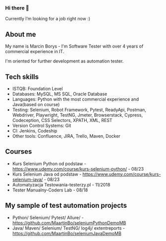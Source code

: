 ### Hi there 👋
Currently I’m looking for a job right now :)

## About me
My name is Marcin Borys - I'm Software Tester with over 4 years of commercial experience in IT.

I'm oriented for further development as automation tester.


## Tech skills

* ISTQB: Foundation Level 
* Databases: MySQL, MS SQL, Oracle Database
* Languages: Python with the most commercial experience and Java(based on course)
* Testing: Selenium, Robot Framework, Pytest, ReadyApi, Postman, Webdriver, Playwright, TestNG, Jmeter, Browserstack, Cypress, Codeception, CSS Selectors, XPATH, XML, REST
* Version Control Systems: Git
* CI: Jenkins, Codeship
* Other tools: Confluence, JIRA, Trello, Maven, Docker 

## Courses 

* Kurs Selenium Python od podstaw -https://www.udemy.com/course/kurs-selenium-python/ - 08/23
* Kurs Selenium Java od podstaw - https://www.udemy.com/course/kurs-selenium-java/ - 08/23
* Automatyzacja Testowania-testerzy.pl - 11/2018
* Tester Manualny-Coders Lab - 08/18 


## My sample of test automation projects

* Python/ Selenium/ Pytest/ Allure/ - https://github.com/MaartinBo/seleniumPythonDemoMB 
* Java/ Maven/ Selenium/ TestNG/ log4j/ extentreports - https://github.com/MaartinBo/seleniumJavaDemoMB
